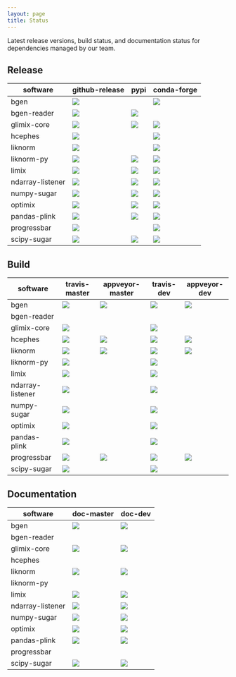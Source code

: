 ```yaml
---
layout: page
title: Status
---
```


Latest release versions, build status, and documentation status for
dependencies managed by our team.

## Release

| software         | github-release | pypi    | conda-forge |
| ---------------- | -------------- | ------- | ----------- |
| bgen             | ![][1]         |         | ![][2]      |
| bgen-reader      | ![][3]         | ![][4]  |             |
| glimix-core      | ![][5]         | ![][6]  | ![][7]      |
| hcephes          | ![][8]         |         | ![][9]      |
| liknorm          | ![][10]        |         | ![][11]     |
| liknorm-py       | ![][12]        | ![][13] | ![][14]     |
| limix            | ![][15]        | ![][16] | ![][17]     |
| ndarray-listener | ![][18]        | ![][19] | ![][20]     |
| numpy-sugar      | ![][21]        | ![][22] | ![][23]     |
| optimix          | ![][24]        | ![][25] | ![][26]     |
| pandas-plink     | ![][27]        | ![][28] | ![][29]     |
| progressbar      | ![][30]        |         | ![][31]     |
| scipy-sugar      | ![][32]        | ![][33] | ![][34]     |

## Build

| software         | travis-master | appveyor-master | travis-dev | appveyor-dev |
| ---------------- | ------------- | --------------- | ---------- | ------------ |
| bgen             | ![][36]       | ![][37]         | ![][61]    | ![][62]      |
| bgen-reader      |               |                 |            |              |
| glimix-core      | ![][39]       |                 | ![][64]    |              |
| hcephes          | ![][40]       | ![][41]         | ![][65]    | ![][66]      |
| liknorm          | ![][43]       | ![][44]         | ![][68]    | ![][69]      |
| liknorm-py       | ![][45]       |                 | ![][70]    |              |
| limix            | ![][47]       |                 | ![][72]    |              |
| ndarray-listener | ![][49]       |                 | ![][74]    |              |
| numpy-sugar      | ![][51]       |                 | ![][76]    |              |
| optimix          | ![][53]       |                 | ![][78]    |              |
| pandas-plink     | ![][55]       |                 | ![][80]    |              |
| progressbar      | ![][56]       | ![][57]         | ![][81]    | ![][82]      |
| scipy-sugar      | ![][59]       |                 | ![][84]    |              |

## Documentation

| software         | doc-master | doc-dev |
| ---------------- | ---------- | ------- |
| bgen             | ![][35]    | ![][60] |
| bgen-reader      |            |         |
| glimix-core      | ![][38]    | ![][63] |
| hcephes          |            |         |
| liknorm          | ![][42]    | ![][67] |
| liknorm-py       |            |         |
| limix            | ![][46]    | ![][71] |
| ndarray-listener | ![][48]    | ![][73] |
| numpy-sugar      | ![][50]    | ![][75] |
| optimix          | ![][52]    | ![][77] |
| pandas-plink     | ![][54]    | ![][79] |
| progressbar      |            |         |
| scipy-sugar      | ![][58]    | ![][83] |

[1]: https://img.shields.io/github/release/limix/bgen.svg

[2]: https://anaconda.org/conda-forge/bgen/badges/version.svg

[3]: https://img.shields.io/github/tag/limix/bgen-reader.svg

[4]: https://img.shields.io/pypi/v/bgen-reader.svg

[5]: https://img.shields.io/github/tag/limix/glimix-core.svg

[6]: https://img.shields.io/pypi/v/glimix-core.svg

[7]: https://anaconda.org/conda-forge/glimix-core/badges/version.svg

[8]: https://img.shields.io/github/release/limix/hcephes.svg

[9]: https://anaconda.org/conda-forge/hcephes/badges/version.svg

[10]: https://img.shields.io/github/release/limix/liknorm.svg

[11]: https://anaconda.org/conda-forge/liknorm/badges/version.svg

[12]: https://img.shields.io/github/tag/limix/liknorm-py.svg

[13]: https://img.shields.io/pypi/v/liknorm.svg

[14]: https://anaconda.org/conda-forge/liknorm-py/badges/version.svg

[15]: https://img.shields.io/github/tag/limix/limix.svg

[16]: https://img.shields.io/pypi/v/limix.svg

[17]: https://anaconda.org/conda-forge/limix/badges/version.svg

[18]: https://img.shields.io/github/tag/limix/ndarray-listener.svg

[19]: https://img.shields.io/pypi/v/ndarray-listener.svg

[20]: https://anaconda.org/conda-forge/ndarray-listener/badges/version.svg

[21]: https://img.shields.io/github/tag/limix/numpy-sugar.svg

[22]: https://img.shields.io/pypi/v/numpy-sugar.svg

[23]: https://anaconda.org/conda-forge/numpy-sugar/badges/version.svg

[24]: https://img.shields.io/github/tag/limix/optimix.svg

[25]: https://img.shields.io/pypi/v/optimix.svg

[26]: https://anaconda.org/conda-forge/optimix/badges/version.svg

[27]: https://img.shields.io/github/tag/limix/pandas-plink.svg

[28]: https://img.shields.io/pypi/v/pandas-plink.svg

[29]: https://anaconda.org/conda-forge/pandas-plink/badges/version.svg

[30]: https://img.shields.io/github/release/limix/progressbar.svg

[31]: https://anaconda.org/conda-forge/c-progressbar/badges/version.svg

[32]: https://img.shields.io/github/tag/limix/scipy-sugar.svg

[33]: https://img.shields.io/pypi/v/scipy-sugar.svg

[34]: https://anaconda.org/conda-forge/scipy-sugar/badges/version.svg

[35]: https://readthedocs.org/projects/bgen/badge/?version=stable

[36]: https://img.shields.io/travis/limix/bgen/master.svg

[37]: https://ci.appveyor.com/api/projects/status/9ygi9jksbgikb87y/branch/master?svg=true

[38]: https://readthedocs.org/projects/glimix-core/badge/?version=stable

[39]: https://img.shields.io/travis/limix/glimix-core/master.svg

[40]: https://img.shields.io/travis/limix/hcephes/master.svg

[41]: https://ci.appveyor.com/api/projects/status/enlpm6cfltjy7h3m/branch/master?svg=true

[42]: https://readthedocs.org/projects/liknorm/badge/?version=stable

[43]: https://img.shields.io/travis/limix/liknorm/master.svg

[44]: https://ci.appveyor.com/api/projects/status/kb4b4rcsm4t60bg5/branch/master?svg=true

[45]: https://img.shields.io/travis/limix/liknorm-py/master.svg

[46]: https://readthedocs.org/projects/limix/badge/?version=stable

[47]: https://img.shields.io/travis/limix/limix/master.svg

[48]: https://readthedocs.org/projects/ndarray-listener/badge/?version=stable

[49]: https://img.shields.io/travis/limix/ndarray-listener/master.svg

[50]: https://readthedocs.org/projects/numpy-sugar/badge/?version=stable

[51]: https://img.shields.io/travis/limix/numpy-sugar/master.svg

[52]: https://readthedocs.org/projects/optimix/badge/?version=stable

[53]: https://img.shields.io/travis/limix/optimix/master.svg

[54]: https://readthedocs.org/projects/pandas-plink/badge/?version=stable

[55]: https://img.shields.io/travis/limix/pandas-plink/master.svg

[56]: https://img.shields.io/travis/limix/progressbar/master.svg

[57]: https://ci.appveyor.com/api/projects/status/ccu47dffb2qvi8sa/branch/master?svg=true

[58]: https://readthedocs.org/projects/scipy-sugar/badge/?version=stable

[59]: https://img.shields.io/travis/limix/scipy-sugar/master.svg

[60]: https://readthedocs.org/projects/bgen/badge/?version=develop

[61]: https://img.shields.io/travis/limix/bgen/develop.svg

[62]: https://ci.appveyor.com/api/projects/status/9ygi9jksbgikb87y/branch/develop?svg=true

[63]: https://readthedocs.org/projects/glimix-core/badge/?version=develop

[64]: https://img.shields.io/travis/limix/glimix-core/develop.svg

[65]: https://img.shields.io/travis/limix/hcephes/develop.svg

[66]: https://ci.appveyor.com/api/projects/status/enlpm6cfltjy7h3m/branch/develop?svg=true

[67]: https://readthedocs.org/projects/liknorm/badge/?version=develop

[68]: https://img.shields.io/travis/limix/liknorm/develop.svg

[69]: https://ci.appveyor.com/api/projects/status/kb4b4rcsm4t60bg5/branch/develop?svg=true

[70]: https://img.shields.io/travis/limix/liknorm-py/develop.svg

[71]: https://readthedocs.org/projects/limix/badge/?version=develop

[72]: https://img.shields.io/travis/limix/limix/develop.svg

[73]: https://readthedocs.org/projects/ndarray-listener/badge/?version=develop

[74]: https://img.shields.io/travis/limix/ndarray-listener/develop.svg

[75]: https://readthedocs.org/projects/numpy-sugar/badge/?version=develop

[76]: https://img.shields.io/travis/limix/numpy-sugar/develop.svg

[77]: https://readthedocs.org/projects/optimix/badge/?version=develop

[78]: https://img.shields.io/travis/limix/optimix/develop.svg

[79]: https://readthedocs.org/projects/pandas-plink/badge/?version=develop

[80]: https://img.shields.io/travis/limix/pandas-plink/develop.svg

[81]: https://img.shields.io/travis/limix/progressbar/develop.svg

[82]: https://ci.appveyor.com/api/projects/status/ccu47dffb2qvi8sa/branch/develop?svg=true

[83]: https://readthedocs.org/projects/scipy-sugar/badge/?version=develop

[84]: https://img.shields.io/travis/limix/scipy-sugar/develop.svg
